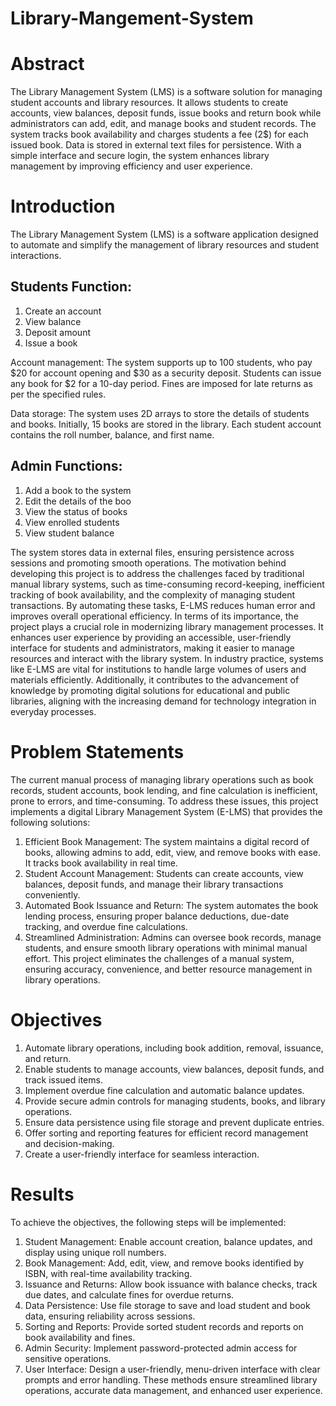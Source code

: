 # Library-Mangement-System
# Abstract
The Library Management System (LMS) is a software solution for managing student accounts and library resources. It allows students to create accounts, view balances, deposit funds, issue books and return book while administrators can add, edit, and manage books and student records. The system tracks book availability and charges students a fee (2$) for each issued book. Data is stored in external text files for persistence. With a simple interface and secure login, the system enhances library management by improving efficiency and user experience.
# Introduction
The Library Management System (LMS) is a software application designed to automate and simplify the management of library resources and student interactions. 
## Students Function:
1. Create an account
2. View balance
3. Deposit amount
4. Issue a book

Account management: The system supports up to 100 students, who pay $20 for account opening and $30 as a security deposit. Students can issue any book for $2 for a 10-day period. Fines are imposed for late returns as per the specified rules.

Data storage: The system uses 2D arrays to store the details of students and books. Initially, 15 books are stored in the library. Each student account contains the roll number, balance, and first name.
## Admin Functions:
1. Add a book to the system 
2. Edit the details of the boo
3. View the status of books
4. View enrolled students
5. View student balance

The system stores data in external files, ensuring persistence across sessions and promoting smooth operations.
The motivation behind developing this project is to address the challenges faced by traditional manual library systems, such as time-consuming record-keeping, inefficient tracking of book availability, and the complexity of managing student transactions. By automating these tasks, E-LMS reduces human error and improves overall operational efficiency.
In terms of its importance, the project plays a crucial role in modernizing library management processes. It enhances user experience by providing an accessible, user-friendly interface for students and administrators, making it easier to manage resources and interact with the library system. In industry practice, systems like E-LMS are vital for institutions to handle large volumes of users and materials efficiently. Additionally, it contributes to the advancement of knowledge by promoting digital solutions for educational and public libraries, aligning with the increasing demand for technology integration in everyday processes.
# Problem Statements
The current manual process of managing library operations such as book records, student accounts, book lending, and fine calculation is inefficient, prone to errors, and time-consuming. To address these issues, this project implements a digital Library Management System (E-LMS) that provides the following solutions:
1.  Efficient Book Management: The system maintains a digital record of books, allowing admins to add, edit, view, and remove books with ease. It tracks book availability in real time.
2. 	Student Account Management: Students can create accounts, view balances, deposit funds, and manage their library transactions conveniently.
3. 	Automated Book Issuance and Return: The system automates the book lending process, ensuring proper balance deductions, due-date tracking, and overdue fine calculations.
4.  Streamlined Administration: Admins can oversee book records, manage students, and ensure smooth library operations with minimal manual effort.
This project eliminates the challenges of a manual system, ensuring accuracy, convenience, and better resource management in library operations.
# Objectives
1.	Automate library operations, including book addition, removal, issuance, and return.
2.	Enable students to manage accounts, view balances, deposit funds, and track issued items.
3.	Implement overdue fine calculation and automatic balance updates.
4.	Provide secure admin controls for managing students, books, and library operations.
5.	Ensure data persistence using file storage and prevent duplicate entries.
6.	Offer sorting and reporting features for efficient record management and decision-making.
7.	Create a user-friendly interface for seamless interaction.
# Results
To achieve the objectives, the following steps will be implemented:
1.  Student Management: Enable account creation, balance updates, and display using unique roll numbers.
2.  Book Management: Add, edit, view, and remove books identified by ISBN, with real-time availability tracking.
3. 	Issuance and Returns: Allow book issuance with balance checks, track due dates, and calculate fines for overdue returns.
4. 	Data Persistence: Use file storage to save and load student and book data, ensuring reliability across sessions.
5. 	Sorting and Reports: Provide sorted student records and reports on book availability and fines.
6. 	Admin Security: Implement password-protected admin access for sensitive operations.
7.  User Interface: Design a user-friendly, menu-driven interface with clear prompts and error handling.
These methods ensure streamlined library operations, accurate data management, and enhanced user experience.
